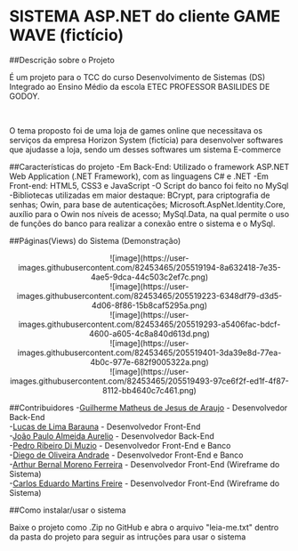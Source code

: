 # SISTEMA ASP.NET do cliente GAME WAVE (fictício)

##Descrição sobre o Projeto
<p> É um projeto para o TCC do curso Desenvolvimento de Sistemas (DS) Integrado ao Ensino Médio da escola ETEC PROFESSOR BASILIDES DE GODOY.</p> <br>
<p>O tema proposto foi de uma loja de games online que necessitava os serviços da empresa Horizon System (fictícia) para desenvolver softwares que ajudasse a loja, sendo um desses softwares um sistema E-commerce</p>

##Características do projeto
-Em Back-End: Utilizado o framework ASP.NET Web Application (.NET Framework), com as linguagens C# e .NET
-Em Front-end: HTML5, CSS3 e JavaScript
-O Script do banco foi feito no MySql
-Bibliotecas utilizadas em maior destaque: BCrypt, para criptografia de senhas; Owin, para base de autenticações; Microsoft.AspNet.Identity.Core, auxílio para o Owin nos níveis de acesso; MySql.Data, na qual permite o uso de funções do banco para realizar a conexão entre o sistema e o MySql.

##Páginas(Views) do Sistema (Demonstração)

<center>![image](https://user-images.githubusercontent.com/82453465/205519194-8a632418-7e35-4ae5-9dca-44c503c2ef7c.png)</center>
<center>![image](https://user-images.githubusercontent.com/82453465/205519223-6348df79-d3d5-4d06-8f86-15b8caf5295a.png)</center>
<center>![image](https://user-images.githubusercontent.com/82453465/205519293-a5406fac-bdcf-4600-a605-4c8a840d613d.png)</center>
<center>![image](https://user-images.githubusercontent.com/82453465/205519401-3da39e8d-77ea-4b0c-977e-682f9005322a.png)</center>
<center>![image](https://user-images.githubusercontent.com/82453465/205519493-97ce6f2f-ed1f-4f87-8112-bb4640c7c461.png)</center>

##Contribuidores
-<a href="https://github.com/GuiMatheus1313">Guilherme Matheus de Jesus de Araujo</a> - Desenvolvedor Back-End <br>
-<a href="https://github.com/LucasBara-dising">Lucas de Lima Barauna</a> - Desenvolvedor Front-End <br>
-<a href="https://github.com/JoaoPauloAa">João Paulo Almeida Aurelio</a> - Desenvolvedor Back-End <br>
-<a href="https://github.com/OOK7">Pedro Ribeiro Di Muzio</a> - Desenvolvedor Front-End e Banco <br>
-<a href="https://github.com/DiegoAndrade06">Diego de Oliveira Andrade</a> - Desenvolvedor Front-End e Banco <br>
-<a href="https://github.com/SayArthur">Arthur Bernal Moreno Ferreira</a> - Desenvolvedor Front-End (Wireframe do Sistema) <br>
-<a href="https://github.com/carlosfreire15">Carlos Eduardo Martins Freire</a> - Desenvolvedor Front-End (Wireframe do Sistema) <br>

##Como instalar/usar o sistema
<p> Baixe o projeto como .Zip no GitHub e abra o arquivo "leia-me.txt" dentro da pasta do projeto para seguir as intruções para usar o sistema
